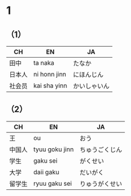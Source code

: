 # 1

## （1）
|CH|EN|JA|
|-|-|-|
|田中|ta naka|たなか|
|日本人|ni honn jinn|にほんじん|
|社会员|kai sha yinn|かいしゃいん|


## （2）
|CH|EN|JA|
|-|-|-|
|王|ou|おう|
|中国人|tyuu goku jinn|ちゅうごくじん|
|学生|gaku sei|がくせい|
|大学|daii gaku|だいがく|
|留学生|ryuu gaku sei|りゅうがくせい|